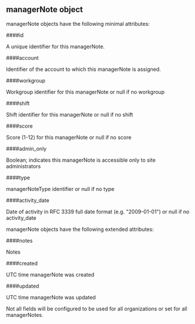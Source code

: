 ## managerNote object

managerNote objects have the following minimal attributes:

####id

A unique identifier for this managerNote.

####account

Identifier of the account to which this managerNote is assigned.

####workgroup

Workgroup identifier for this managerNote or null if no workgroup

####shift

Shift identifier for this managerNote or null if no shift

####score

Score (1-12) for this managerNote or null if no score

####admin_only

Boolean; indicates this managerNote is accessible only to site administrators

####type

managerNoteType identifier or null if no type

####activity_date

Date of activity in RFC 3339 full date format (e.g. "2009-01-01") or null if no activity_date

managerNote objects have the following extended attributes:

####notes

Notes

####created

UTC time managerNote was created

####updated

UTC time managerNote was updated

Not all fields will be configured to be used for all organizations or set for all managerNotes.


